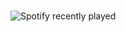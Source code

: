 ### 

![Spotify recently played](https://spotify-recently-played-readme.vercel.app/api?user=314ubqcugkircvgbrbc6xtltvpye&count=5)
